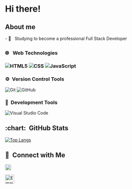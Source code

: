 <h1> Hi there! </h1>

<h2> About me </h2>
- 🌱 &nbsp; Studying to become a professional Full Stack Developer


<h2 />
<h3>🌐 &nbsp; Web Technologies<h3>

![HTML5](https://img.shields.io/badge/-HTML5-333333?style=flat&logo=HTML5)&nbsp;![CSS](https://img.shields.io/badge/-CSS-333333?style=flat&logo=CSS3&logoColor=1572B6)&nbsp;![JavaScript](https://img.shields.io/badge/-JavaScript-333333?style=flat&logo=javascript)&nbsp;

<h3>⚙️&nbsp; Version Control Tools</h3>

![Git](https://img.shields.io/badge/-Git-333333?style=flat&logo=git)&nbsp;![GitHub](https://img.shields.io/badge/-GitHub-333333?style=flat&logo=github)

<h3>🔧&nbsp; Development Tools</h3>

![Visual Studio Code](https://img.shields.io/badge/-Visual%20Studio%20Code-333333?style=flat&logo=visual-studio-code&logoColor=007ACC)
  
  
<h2 />  
<h2> :chart: &nbsp;GitHub Stats </h2>

[![Top Langs](https://github-readme-stats.vercel.app/api/top-langs/?username=anuraghazra&layout=compact)](https://github.com/anuraghazra/github-readme-stats)

  
  
<h2>🤝&nbsp; Connect with Me</h2>

<a  href="https://www.linkedin.com/in/liviambrasil/"><img height="20em" alt="LinkedIn"  src="https://upload.wikimedia.org/wikipedia/commons/thumb/0/01/LinkedIn_Logo.svg/1200px-LinkedIn_Logo.svg.png"></a>


<a  href="mailto:liviabrasil@id.uff.br"><img height="30em" alt="Email"  src="https://logodownload.org/wp-content/uploads/2018/03/gmail-logo-16.png"></a>
